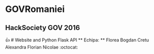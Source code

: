 # GOVRomaniei
## HackSociety GOV 2016
:+1: # Website and Python Flask API
** Echipa: ** 
Florea Bogdan
Cretu Alexandra
Florian Nicolae
:octocat:

